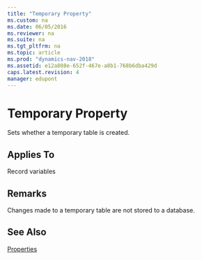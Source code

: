 ```yaml
---
title: "Temporary Property"
ms.custom: na
ms.date: 06/05/2016
ms.reviewer: na
ms.suite: na
ms.tgt_pltfrm: na
ms.topic: article
ms.prod: "dynamics-nav-2018"
ms.assetid: e12a808e-652f-467e-a8b1-768b6dba429d
caps.latest.revision: 4
manager: edupont
---
```

# Temporary Property
Sets whether a temporary table is created.  
  
## Applies To  
 Record variables  
  
## Remarks  
 Changes made to a temporary table are not stored to a database.  
  
## See Also  
 [Properties](Properties.md)